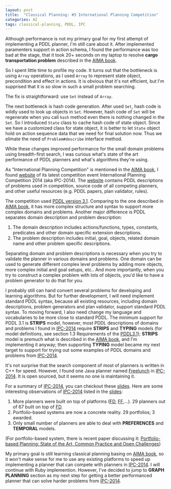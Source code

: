 ```yaml
---
layout: post
title:  "Classical Planning: #3 International Planning Competition"
categories: AI
tags: classical-planning, PDDL, IPC
---
```


Although performance is not my primary goal for my first attempt of implementing a PDDL planner, I'm still care about it. After implemented paramenters support in action schema, I found the performance was too bad at the stage, that it took 20+ seconds on my laptop to resolve **cargo transportation problem** described in the [AIMA book].

So I spent little time to profile my code. It turns out that the bottleneck is using `Array` operations, as I used `Array` to represent state object, precondition and effect in actions. It is obvious that it's not efficient, but I'm supprised that it is so slow in such a small problem searching.

The fix is straightforward: use `Set` instead of `Array`.

The next bottleneck is hash code generation. After used `Set`, hash code is wildly used to look up objects in `Set`. However, hash code of `Set` will be regenerate when you call `hash` method even there is nothing changed in the `Set`. So I introduced `State` class to cache hash code of state object. Since we have a customized class for state object, it is better to let `State` object hold on action sequence data that we need for final solution now. Thus we elimate the need of `Problem#describe` interface method.

While these changes improved performance for the small domain problems using breadth-first search, I was curious what's state of the art performance of PDDL planners and what's algorithms they're using.

As "International Planning Competition" is mentioned in the [AIMA book], I found [website][IPC-2014] of its latest competition event International Planning Competition 2014 (aka IPC-2014). The [website][IPC-2014] contains PDDL descriptions of problems used in competition, source code of all competing planners, and other useful resources (e.g. PDDL papers, plan validator, rules).

The competition used [PDDL version 3.1][PDDL3.1]. Comparing to the one described in [AIMA book], it has more complex structure and syntax to support more complex domains and problems. Another major difference is PDDL separates domain description and problem description:

1. The domain description includes actions/functions, types, constants, predicates and other domain specific extension descriptions.
2. The problem description includes initial, goal, objects, related domain name and other problem specific descriptions.

Separating domain and problem descriptions is necessary when you try to validate the planner in various domains and problems. One domain can be used to generate different complex level problems by adding more objects, more complex initial and goal setups, etc.. And more importantly, when you try to construct a complex problem with lots of objects, you'd like to have a problem generator to do that for you.

I probably still can hand convert several problems for developing and learning algorithms. But for further development, I will need implement standard PDDL syntax, because all existing resources, including domain descriptions, problem generators and plan validator, support standard PDDL syntax. To moving forward, I also need change my language and vocabularies to be more close to standard PDDL. The minimum support for PDDL 3.1 is **STRIPS** model, however, most PDDL descriptions of domains and problems I found in [IPC-2014] require **STRIPS** and **TYPING** models (for model definitions, see section 1.3 Requirements of the [PDDL3.1]); **STRIPS** model is premuch what is described in the [AIMA book], and I'm implementing it anyway; then supporting **TYPING** model became my next target to support for trying out some examples of PDDL domains and problems from [IPC-2014].

It's not surprise that the search component of most of planners is written in C++ for speed. However, I found one Java planner named [Freelunch] in [IPC-2014]. It is open sourced, but it seems no one is maintaining it.

For a summary of [IPC-2014], you can checkout these [slides]. Here are some interesting observations of [IPC-2014] listed in the [slides]:

1. More planners were built on top of platforms ([FD], [FF],...). 29 planners out of 67 built on top of [FD].
2. Portfolio-based systems are now a concrete reality. 29 portfolios; 3 awarded.
3. Only small number of planners are able to deal with **PREFERENCES** and **TEMPORAL** models.

(For portfolio-based system, there is recent paper discussing it: [Portfolio-based Planning: State of the Art, Common Practice and Open Challenges][PBP2015])

My primary goal is still learning classical planning basing on [AIMA book], so it won't make sense for me to use any existing platforms to speed up implementing a planner that can compete with planners in [IPC-2014]. I will continue with Ruby implemention. However, I've decided to jump to **GRAPH PLANNING** section as my next step for getting a better performanced planner that can solve harder problems from [IPC-2014].




[AIMA book]:       http://www.amazon.com/Artificial-Intelligence-Modern-Approach-Edition/dp/0136042597
[IPC-2014]:        https://helios.hud.ac.uk/scommv/IPC-14/index.html
[FF Domain Collection]: http://fai.cs.uni-saarland.de/hoffmann/ff-domains.html
[Freelunch]:       http://ktiml.mff.cuni.cz/freelunch/
[slides]:          https://helios.hud.ac.uk/scommv/IPC-14/repository/slides.pdf
[FD]:              http://www.fast-downward.org/
[PBP2015]:         http://eprints.hud.ac.uk/24291/1/VallatiPort.pdf
[PDDL3.1]:         https://helios.hud.ac.uk/scommv/IPC-14/repository/kovacs-pddl-3.1-2011.pdf
[FF]:              http://fai.cs.uni-saarland.de/hoffmann/ff.html
